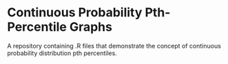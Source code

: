 # Continuous Probability Pth-Percentile Graphs

A repository containing .R files that demonstrate the concept of continuous probability distribution pth percentiles.
